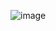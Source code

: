 ![image](https://github.com/KesiaRocha/bd-info-p4/assets/124710521/c0100e07-a7f0-4106-a6b9-64e91dbfe227)

